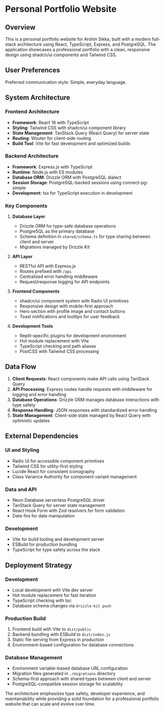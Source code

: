 # Personal Portfolio Website

## Overview

This is a personal portfolio website for Arshin Sikka, built with a modern full-stack architecture using React, TypeScript, Express, and PostgreSQL. The application showcases a professional portfolio with a clean, responsive design using shadcn/ui components and Tailwind CSS.

## User Preferences

Preferred communication style: Simple, everyday language.

## System Architecture

### Frontend Architecture
- **Framework**: React 18 with TypeScript
- **Styling**: Tailwind CSS with shadcn/ui component library
- **State Management**: TanStack Query (React Query) for server state
- **Routing**: Wouter for client-side routing
- **Build Tool**: Vite for fast development and optimized builds

### Backend Architecture
- **Framework**: Express.js with TypeScript
- **Runtime**: Node.js with ES modules
- **Database ORM**: Drizzle ORM with PostgreSQL dialect
- **Session Storage**: PostgreSQL-backed sessions using connect-pg-simple
- **Development**: tsx for TypeScript execution in development

### Key Components

1. **Database Layer**
   - Drizzle ORM for type-safe database operations
   - PostgreSQL as the primary database
   - Schema definition in `shared/schema.ts` for type sharing between client and server
   - Migrations managed by Drizzle Kit

2. **API Layer**
   - RESTful API with Express.js
   - Routes prefixed with `/api`
   - Centralized error handling middleware
   - Request/response logging for API endpoints

3. **Frontend Components**
   - shadcn/ui component system with Radix UI primitives
   - Responsive design with mobile-first approach
   - Hero section with profile image and contact buttons
   - Toast notifications and tooltips for user feedback

4. **Development Tools**
   - Replit-specific plugins for development environment
   - Hot module replacement with Vite
   - TypeScript checking and path aliases
   - PostCSS with Tailwind CSS processing

## Data Flow

1. **Client Requests**: React components make API calls using TanStack Query
2. **API Processing**: Express routes handle requests with middleware for logging and error handling
3. **Database Operations**: Drizzle ORM manages database interactions with type safety
4. **Response Handling**: JSON responses with standardized error handling
5. **State Management**: Client-side state managed by React Query with optimistic updates

## External Dependencies

### UI and Styling
- Radix UI for accessible component primitives
- Tailwind CSS for utility-first styling
- Lucide React for consistent iconography
- Class Variance Authority for component variant management

### Data and API
- Neon Database serverless PostgreSQL driver
- TanStack Query for server state management
- React Hook Form with Zod resolvers for form validation
- Date-fns for date manipulation

### Development
- Vite for build tooling and development server
- ESBuild for production bundling
- TypeScript for type safety across the stack

## Deployment Strategy

### Development
- Local development with Vite dev server
- Hot module replacement for fast iteration
- TypeScript checking with tsc
- Database schema changes via `drizzle-kit push`

### Production Build
1. Frontend build with Vite to `dist/public`
2. Backend bundling with ESBuild to `dist/index.js`
3. Static file serving from Express in production
4. Environment-based configuration for database connections

### Database Management
- Environment variable-based database URL configuration
- Migration files generated in `./migrations` directory
- Schema-first approach with shared types between client and server
- PostgreSQL-compatible session storage for scalability

The architecture emphasizes type safety, developer experience, and maintainability while providing a solid foundation for a professional portfolio website that can scale and evolve over time.
